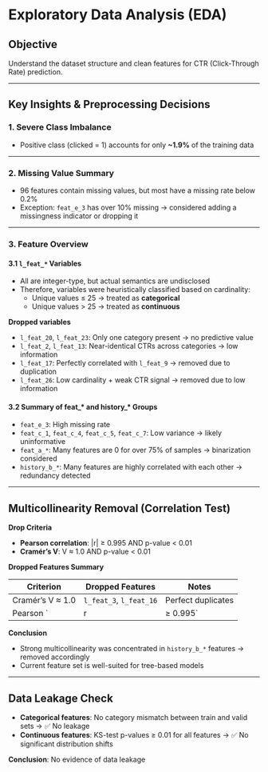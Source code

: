 # Exploratory Data Analysis (EDA)

## Objective
Understand the dataset structure and clean features for CTR (Click-Through Rate) prediction.

---

## Key Insights & Preprocessing Decisions

### 1. Severe Class Imbalance
- Positive class (clicked = 1) accounts for only **~1.9%** of the training data

---

### 2. Missing Value Summary

- 96 features contain missing values, but most have a missing rate below 0.2%
- Exception: `feat_e_3` has over 10% missing → considered adding a missingness indicator or dropping it

---

### 3. Feature Overview

#### 3.1 `l_feat_*` Variables

- All are integer-type, but actual semantics are undisclosed
- Therefore, variables were heuristically classified based on cardinality:
  - Unique values ≤ 25 → treated as **categorical**
  - Unique values > 25 → treated as **continuous**

**Dropped variables**
- `l_feat_20`, `l_feat_23`: Only one category present → no predictive value
- `l_feat_2`, `l_feat_13`: Near-identical CTRs across categories → low information
- `l_feat_17`: Perfectly correlated with `l_feat_9` → removed due to duplication
- `l_feat_26`: Low cardinality + weak CTR signal → removed due to low information

#### 3.2 Summary of feat_* and history_* Groups

- `feat_e_3`: High missing rate
- `feat_c_1`, `feat_c_4`, `feat_c_5`, `feat_c_7`: Low variance → likely uninformative
- `feat_a_*`: Many features are 0 for over 75% of samples → binarization considered
- `history_b_*`: Many features are highly correlated with each other → redundancy detected

---

## Multicollinearity Removal (Correlation Test)

**Drop Criteria**
- **Pearson correlation**: |r| ≥ 0.995 AND p-value < 0.01
- **Cramér’s V**: V ≈ 1.0 AND p-value < 0.01

**Dropped Features Summary**

| Criterion             | Dropped Features                                    | Notes                     |
|-----------------------|-----------------------------------------------------|---------------------------|
| Cramér’s V ≈ 1.0      | `l_feat_3`, `l_feat_16`                              | Perfect duplicates        |
| Pearson `|r| ≥ 0.995`    | `history_b_3` to `history_b_30` (total 26 features) | Severe multicollinearity  |

**Conclusion**
- Strong multicollinearity was concentrated in `history_b_*` features → removed accordingly
- Current feature set is well-suited for tree-based models

---

## Data Leakage Check

- **Categorical features**: No category mismatch between train and valid sets → ✅ No leakage
- **Continuous features**: KS-test p-values ≥ 0.01 for all features → ✅ No significant distribution shifts

**Conclusion**: No evidence of data leakage

